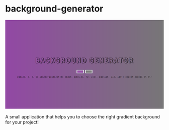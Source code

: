 # background-generator
![Screenshot](/media/screenshot-1.png)

A small application that helps you to choose the right gradient background for your project!
